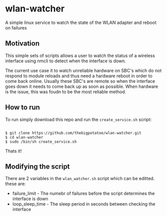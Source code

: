 # wlan-watcher

A simple linux service to watch the state of the WLAN adapter and reboot on failures

## Motivation

This simple sets of scripts allows a user to watch the status of a wireless interface using nmcli to detect when the interface is down.

The current use case it to watch unreliable hardware on SBC's which do not respond to module reloads and thus need a hardware reboot in order to come back online. Usually these SBC's are remote so when the interface goes down it needs to come back up as soon as possible. When hardware is the issue, this was foudn to be the most reliable method.

## How to run 

To run simply download this repo and run the `create_service.sh` script:

``` shell

$ git clone https://github.com/thebigpotatoe/wlan-watcher.git
$ cd wlan-watcher
$ sudo /bin/sh create_service.sh

```

Thats it!

## Modifying the script

There are 2 variables in the `wlan_watcher.sh` script which can be editted. these are:

- failure_limit - The numebr of failures before the script determines the interface is down
- loop_sleep_time - The sleep period in seconds between checking the interface
